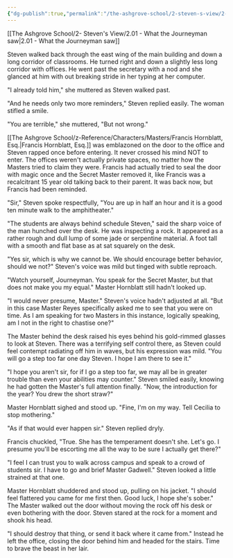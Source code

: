 ```yaml
---
{"dg-publish":true,"permalink":"/the-ashgrove-school/2-steven-s-view/2-02-politics/"}
---
```


[[The Ashgrove School/2- Steven's View/2.01 - What the Journeyman saw\|2.01 - What the Journeyman saw]]

Steven walked back through the east wing of the main building and down a long corridor of classrooms. He turned right and down a slightly less long corridor with offices. He went past the secretary with a nod and she glanced at him with out breaking stride in her typing at her computer. 

"I already told him," she muttered as Steven walked past. 

"And he needs only two more reminders," Steven replied easily. The woman stifled a smile. 

"You are terrible," she muttered, "But not wrong."

[[The Ashgrove School/z-Reference/Characters/Masters/Francis Hornblatt, Esq.\|Francis Hornblatt, Esq.]] was emblazoned on the door to the office and Steven rapped once before entering. It never crossed his mind NOT to enter. The offices weren't actually private spaces, no matter how the Masters tried to claim they were. Francis had actually tried to seal the door with magic once and the Secret Master removed it, like Francis was a recalcitrant 15 year old talking back to their parent. It was back now, but Francis had been reminded.

"Sir," Steven spoke respectfully, "You are up in half an hour and it is a good ten minute walk to the amphitheater." 

"The students are always behind schedule Steven," said the sharp voice of the man hunched over the desk. He was inspecting a rock. It appeared as a rather rough and dull lump of some jade or serpentine material.  A foot tall with a smooth and flat base as at sat squarely on the desk. 

"Yes sir, which is why we cannot be. We should encourage better behavior, should we not?" Steven's voice was mild but tinged with subtle reproach. 

"Watch yourself, Journeyman. You speak for the Secret Master, but that does not make you my equal." Master Hornblatt still hadn't looked up. 

"I would never presume, Master." Steven's voice hadn't adjusted at all. "But in this case Master Reyes specifically asked me to see that you were on time. As I am speaking for two Masters in this instance, logically speaking, am I not in the right to chastise one?"

The Master behind the desk raised his eyes behind his gold-rimmed glasses to look at Steven. There was a terrifying self control there, as Steven could feel contempt radiating off him in waves, but his expression was mild. "You will go a step too far one day Steven. I hope I am there to see it."

"I hope you aren't sir, for if I go a step too far, we may all be in greater trouble than even your abilities may counter." Steven smiled easily, knowing he had gotten the Master's full attention finally. "Now, the introduction for the year? You drew the short straw?"

Master Hornblatt sighed and stood up. "Fine, I'm on my way. Tell Cecilia to stop mothering."

"As if that would ever happen sir." Steven replied dryly.

Francis chuckled, "True. She has the temperament doesn't she. Let's go. I presume you'll be escorting me all the way to be sure I actually get there?" 

"I feel I can trust you to walk across campus and speak to a crowd of students sir. I have to go and brief Master Gadwell." Steven looked a little strained at that one.

Master Hornblatt shuddered and stood up, pulling on his jacket. "I should feel flattered you came for me first then. Good luck, I hope she's sober." The Master walked out the door without moving the rock off his desk or even bothering with the door. Steven stared at the rock for a moment and shook his head.

"I should destroy that thing, or send it back where it came from." Instead he left the office, closing the door behind him and headed for the stairs. Time to brave the beast in her lair.

